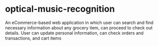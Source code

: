 # optical-music-recognition
An eCommerce-based web application in which user can search and find  necessary information about any grocery item, can proceed to check out  details. User can update personal information, can check orders and  transactions, and cart items
